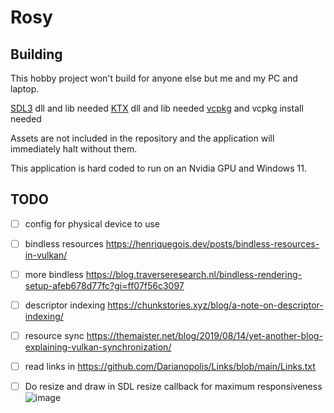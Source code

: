 # Rosy

## Building
This hobby project won't build for anyone else but me and my PC and laptop.

[SDL3](https://github.com/libsdl-org/SDL) dll and lib needed
[KTX](https://github.com/KhronosGroup/KTX-Software/tree/main) dll and lib needed
[vcpkg](https://vcpkg.io/en/) and vcpkg install needed

Assets are not included in the repository and the application will immediately halt without them.

This application is hard coded to run on an Nvidia GPU and Windows 11.

## TODO
* [ ] config for physical device to use
* [ ] bindless resources https://henriquegois.dev/posts/bindless-resources-in-vulkan/
* [ ] more bindless https://blog.traverseresearch.nl/bindless-rendering-setup-afeb678d77fc?gi=ff07f56c3097
* [ ] descriptor indexing https://chunkstories.xyz/blog/a-note-on-descriptor-indexing/
* [ ] resource sync https://themaister.net/blog/2019/08/14/yet-another-blog-explaining-vulkan-synchronization/
* [ ] read links in https://github.com/Darianopolis/Links/blob/main/Links.txt
* [ ] Do resize and draw in SDL resize callback for maximum responsiveness
![image](https://github.com/user-attachments/assets/258f0c51-2988-4b21-98f6-46773aacacd0)

